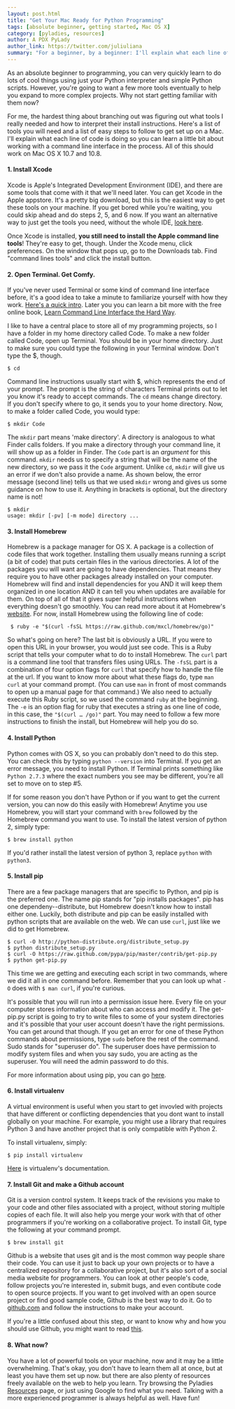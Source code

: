 ```yaml
---
layout: post.html
title: "Get Your Mac Ready for Python Programming"
tags: [absolute beginner, getting started, Mac OS X]
category: [pyladies, resources]
author: A PDX PyLady
author_link: https://twitter.com/juliuliana
summary: "For a beginner, by a beginner: I'll explain what each line of code is doing so you can learn a little bit about working with a command line interface in the process."
---
```


As an absolute beginner to programming, you can very quickly learn to do lots of cool things using just your Python interpreter and simple Python scripts. However, you're going to want a few more tools eventually to help you expand to more complex projects. Why not start getting familiar with them now?

For me, the hardest thing about branching out was figuring out what tools I really needed and how to interpret their install instructions. Here's a list of tools you will need and a list of easy steps to follow to get set up on a Mac. I'll explain what each line of code is doing so you can learn a little bit about working with a command line interface in the process. All of this should work on Mac OS X 10.7 and 10.8.

#### 1. Install Xcode

Xcode is Apple's Integrated Development Environment (IDE), and there are some tools that come with it that we'll need later. You can get Xcode in the Apple appstore. It's a pretty big download, but this is the easiest way to get these tools on your machine. If you get bored while you're waiting, you could skip ahead and do steps 2, 5, and 6 now. If you want an alternative way to just get the tools you need, without the whole IDE, [look here][1].

Once Xcode is installed, **you still need to install the Apple command line tools**! They're easy to get, though. Under the Xcode menu, click preferences. On the window that pops up, go to the Downloads tab. Find "command lines tools" and click the install button. 

	
#### 2. Open Terminal. Get Comfy.
	
If you've never used Terminal or some kind of command line interface before, it's a good idea to take a minute to familiarize yourself with how they work. [Here's a quick intro][2]. Later you you can learn a bit more with the free online book, [Learn Command Line Interface the Hard Way][3].

I like to have a central place to store all of my programming projects, so I have a folder in my home directory called Code. To make a new folder called Code, open up Terminal. You should be in your home directory. Just to make sure you could type the following in your Terminal window. Don't type the $, though.

    $ cd

Command line instructions usually start with $, which represents the end of your prompt. The prompt is the string of characters Terminal prints out to let you know it's ready to accept commands. The `cd` means change directory. If you don't specify where to go, it sends you to your home directory. Now, to make a folder called Code, you would type:

    $ mkdir Code

The `mkdir` part means 'make directory'. A directory is analogous to what Finder calls folders. If you make a directory through your command line, it will show up as a folder in Finder. The `Code` part is an *argument* for this command. `mkdir` needs us to specify a string that will be the name of the new directory, so we pass it the `Code` argument. Unlike `cd`, `mkdir` will give us an error if we don't also provide a name. As shown below, the error message (second line) tells us that we used `mkdir` wrong and gives us some guidance on how to use it. Anything in brackets is optional, but the directory name is not!

    $ mkdir
    usage: mkdir [-pv] [-m mode] directory ...
               

#### 3. Install Homebrew
	
Homebrew is a package manager for OS X. A package is a collection of code files that work together. Installing them usually means running a script (a bit of code) that puts certain files in the various directories. A lot of the packages you will want are going to have dependencies. That means they require you to have other packages already installed on your computer. Homebrew will find and install dependencies for you AND it will keep them organized in one location AND it can tell you when updates are available for them.  On top of all of that it gives super helpful instructions when everything doesn't go smoothly. You can read more about it at Homebrew's [website][4]. For now, install Homebrew using the following line of code:
	
     $ ruby -e "$(curl -fsSL https://raw.github.com/mxcl/homebrew/go)"
	
So what's going on here? The last bit is obviously a URL. If you were to open this URL in your browser, you would just see code. This is a Ruby script that tells your computer what to do to install Homebrew. The `curl` part is a command line tool that transfers files using URLs. The `-fsSL` part is a combination of four option flags for `curl` that specify how to handle the file at the url. If you want to know more about what these flags do, type `man curl` at your command prompt. (You can use `man` in front of most commands to open up a manual page for that command.) We also need to actually execute this Ruby script, so we used the command `ruby` at the beginning. The `-e` is an option flag for ruby that executes a string as one line of code, in this case, the `"$(curl … /go)"` part. You may need to follow a few more instructions to finish the install, but Homebrew will help you do so.

#### 4. Install Python
	
Python comes with OS X, so you can probably don't need to do this step. You can check this by typing `python --version` into Terminal. If you get an error message, you need to install Python. If Terminal prints something like `Python 2.7.3` where the exact numbers you see may be different, you're all set to move on to step #5.

If for some reason you don't have Python or if you want to get the current version, you can now do this easily with Homebrew! Anytime you use Homebrew, you will start your command with `brew` followed by the Homebrew command you want to use. To install the latest version of python 2, simply type:
	
    $ brew install python
	
If you'd rather install the latest version of python 3, replace `python` with `python3`.
	

#### 5. Install pip
	
There are a few package managers that are specific to Python, and pip is the preferred one. The name pip stands for "pip installs packages". pip has one dependeny--distribute, but Homebrew doesn't know how to install either one. Luckily, both distribute and pip can be easily installed with python scripts that are available on the web. We can use `curl`, just like we did to get Homebrew. 

	$ curl -O http://python-distribute.org/distribute_setup.py
    $ python distribute_setup.py
    $ curl -O https://raw.github.com/pypa/pip/master/contrib/get-pip.py
    $ python get-pip.py
	    
This time we are getting and executing each script in two commands, where we did it all in one command before. Remember that you can look up what `-O` does with `$ man curl`, if you're curious.

It's possible that you will run into a permission issue here. Every file on your computer stores information about who can access and modify it. The get-pip.py script is going to try to write files to some of your system directories and it's possible that your user account doesn't have the right permissions. You can get around that though. If you get an error for one of these Python commands about permissions, type `sudo` before the rest of the command. Sudo stands for "superuser do". The superuser does have permission to modify system files and when you say sudo, you are acting as the superuser. You will need the admin password to do this.

For more information about using pip, you can go [here][5].
	
#### 6. Install virtualenv

A virtual environment is useful when you start to get invovled with projects that have different or conflicting dependencies that you dont want to install globally on your machine. For example, you might use a library that requires Python 3 and have another project that is only compatible with Python 2.

To install virtualenv, simply:

    $ pip install virtualenv
        
[Here][6] is virtualenv's documentation.
	
#### 7. Install Git and make a Github account

Git is a version control system. It keeps track of the revisions you make to your code and other files associated with a project, without storing multiple copies of each file. It will also help you merge your work with that of other programmers if you're working on a collaborative project. To install Git, type the following at your command prompt.

    $ brew install git

Github is a website that uses git and is the most common way people share their code. You can use it just to back up your own projects or to have a centralized repository for a collaborative project, but it's also sort of a social media website for programmers. You can look at other people's code, follow projects you're interested in, submit bugs, and even contibute code to open source projects. If you want to get involved with an open source project or find good sample code, Github is the best way to do it. Go to [github.com][7] and follow the instructions to make your account.

If you're a little confused about this step, or want to know why and how you should use Github, you might want to read [this][8].

#### 8. What now?
You have a lot of powerful tools on your machine, now and it may be a little overwhelming. That's okay, you don't have to learn them all at once, but at least you have them set up now.  but there are also plenty of resources freely available on the web to help you learn. Try browsing the Pyladies [Resources][9] page, or just using Google to find what you need. Talking with a more experienced programmer is always helpful as well. Have fun!


 [1]: https://github.com/kennethreitz/osx-gcc-installer
 [2]: http://lifehacker.com/5633909/who-needs-a-mouse-learn-to-use-the-command-line-for-almost-anything
 [3]: http://cli.learncodethehardway.org/book/
 [4]: http://mxcl.github.com/homebrew/
 [5]: https://pip.pypa.io/en/stable/
 [6]: http://www.virtualenv.org/en/1.9.X/
 [7]: http://www.github.com
 [8]: http://lifehacker.com/5983680/how-the-heck-do-i-use-github
 [9]: http://www.pyladies.com/resources/
